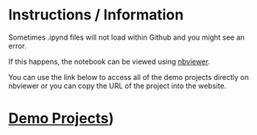 # Instructions / Information

Sometimes .ipynd files will not load within Github and you might see an error.

If this happens, the notebook can be viewed using [nbviewer](https://nbviewer.org).

You can use the link below to access all of the demo projects directly on nbviewer or you can copy the URL of the project into the website.

# [Demo Projects](https://nbviewer.org/github/MRAJWANI/portfolio/tree/main/demo_projects/))
